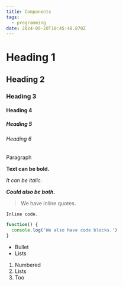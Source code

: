 ```yaml
---
title: Components
tags:
  - programming
date: 2024-05-20T10:45:48.870Z
---
```


# Heading 1

## Heading 2

### Heading 3

#### Heading 4

##### Heading 5

###### Heading 6

Paragraph

**Text can be bold.**

*It can be italic.*

***Could also be both.***

> We have inline quotes.

`Inline code.`

```javascript
function() {
  console.log('We also have code blocks.')
}
```

* Bullet
* Lists

1. Numbered
2. Lists
3. Too
